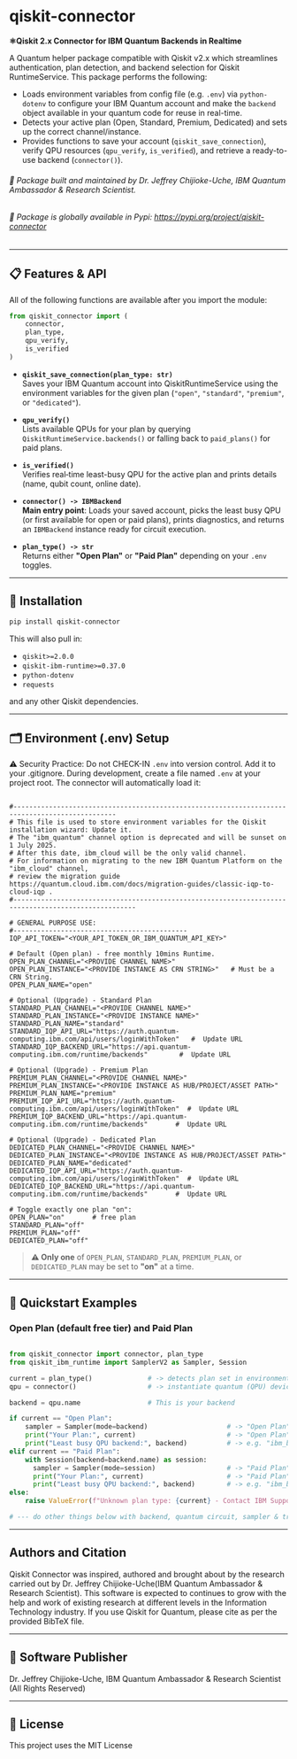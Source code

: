 # qiskit-connector

**⚛️Qiskit 2.x Connector for IBM Quantum Backends in Realtime**

A Quantum helper package compatible with Qiskit v2.x which streamlines authentication, plan detection, and backend selection for Qiskit RuntimeService. This package performs the following:
- Loads environment variables from config file (e.g. `.env`) via `python-dotenv` to configure your IBM Quantum account and make the `backend` object available in your quantum code for reuse in real-time.
- Detects your active plan (Open, Standard, Premium, Dedicated) and sets up the correct channel/instance.
- Provides functions to save your account (`qiskit_save_connection`), verify QPU resources (`qpu_verify`, `is_verified`), and retrieve a ready-to-use backend (`connector()`).

###### 🐍 Package built and maintained by Dr. Jeffrey Chijioke-Uche, IBM Quantum Ambassador & Research Scientist.
###### 🐍 Package is globally available in Pypi: https://pypi.org/project/qiskit-connector
---

## 📋 Features & API

All of the following functions are available after you import the module:

```python
from qiskit_connector import (
    connector,
    plan_type,
    qpu_verify,
    is_verified
)
```

- **`qiskit_save_connection(plan_type: str)`**  
  Saves your IBM Quantum account into QiskitRuntimeService using the environment variables for the given plan (`"open"`, `"standard"`, `"premium"`, or `"dedicated"`).

- **`qpu_verify()`**  
  Lists available QPUs for your plan by querying `QiskitRuntimeService.backends()` or falling back to `paid_plans()` for paid plans.

- **`is_verified()`**  
  Verifies real‐time least-busy QPU for the active plan and prints details (name, qubit count, online date).

- **`connector() -> IBMBackend`**  
  **Main entry point**: Loads your saved account, picks the least busy QPU (or first available for open or paid plans), prints diagnostics, and returns an `IBMBackend` instance ready for circuit execution.

- **`plan_type() -> str`**  
  Returns either **"Open Plan"** or **"Paid Plan"** depending on your `.env` toggles.

---

## 🔧 Installation

```bash
pip install qiskit-connector
```

This will also pull in:

- `qiskit>=2.0.0`  
- `qiskit-ibm-runtime>=0.37.0`  
- `python-dotenv`  
- `requests`  

and any other Qiskit dependencies.

---

## 🗂️ Environment (.env) Setup
⚠️ Security Practice: Do not CHECK-IN `.env` into version control. Add it to your .gitignore.
During development, create a file named `.env` at your project root. The connector will automatically load it:

```dotenv

#------------------------------------------------------------------------------------------------
# This file is used to store environment variables for the Qiskit installation wizard: Update it.
# The "ibm_quantum" channel option is deprecated and will be sunset on 1 July 2025.
# After this date, ibm_cloud will be the only valid channel.
# For information on migrating to the new IBM Quantum Platform on the "ibm_cloud" channel,
# review the migration guide https://quantum.cloud.ibm.com/docs/migration-guides/classic-iqp-to-cloud-iqp .
#-----------------------------------------------------------------------------------------------------

# GENERAL PURPOSE USE:
#--------------------------------------------
IQP_API_TOKEN="<YOUR_API_TOKEN_OR_IBM_QUANTUM_API_KEY>"

# Default (Open plan) - free monthly 10mins Runtime.
OPEN_PLAN_CHANNEL="<PROVIDE CHANNEL NAME>"
OPEN_PLAN_INSTANCE="<PROVIDE INSTANCE AS CRN STRING>"   # Must be a CRN String.
OPEN_PLAN_NAME="open"

# Optional (Upgrade) - Standard Plan
STANDARD_PLAN_CHANNEL="<PROVIDE CHANNEL NAME>"
STANDARD_PLAN_INSTANCE="<PROVIDE INSTANCE NAME>"
STANDARD_PLAN_NAME="standard"
STANDARD_IQP_API_URL="https://auth.quantum-computing.ibm.com/api/users/loginWithToken"   #  Update URL
STANDARD_IQP_BACKEND_URL="https://api.quantum-computing.ibm.com/runtime/backends"        #  Update URL

# Optional (Upgrade) - Premium Plan
PREMIUM_PLAN_CHANNEL="<PROVIDE CHANNEL NAME>"
PREMIUM_PLAN_INSTANCE="<PROVIDE INSTANCE AS HUB/PROJECT/ASSET PATH>"
PREMIUM_PLAN_NAME="premium"
PREMIUM_IQP_API_URL="https://auth.quantum-computing.ibm.com/api/users/loginWithToken"  #  Update URL
PREMIUM_IQP_BACKEND_URL="https://api.quantum-computing.ibm.com/runtime/backends"       #  Update URL

# Optional (Upgrade) - Dedicated Plan
DEDICATED_PLAN_CHANNEL="<PROVIDE CHANNEL NAME>"
DEDICATED_PLAN_INSTANCE="<PROVIDE INSTANCE AS HUB/PROJECT/ASSET PATH>"
DEDICATED_PLAN_NAME="dedicated"
DEDICATED_IQP_API_URL="https://auth.quantum-computing.ibm.com/api/users/loginWithToken"  #  Update URL
DEDICATED_IQP_BACKEND_URL="https://api.quantum-computing.ibm.com/runtime/backends"       #  Update URL

# Toggle exactly one plan "on":
OPEN_PLAN="on"       # free plan
STANDARD_PLAN="off"
PREMIUM_PLAN="off"
DEDICATED_PLAN="off"
```

> **⚠️ Only one** of `OPEN_PLAN`, `STANDARD_PLAN`, `PREMIUM_PLAN`, or `DEDICATED_PLAN` may be set to **"on"** at a time.

---

## 📖 Quickstart Examples

### Open Plan (default free tier) and Paid Plan

```python

from qiskit_connector import connector, plan_type
from qiskit_ibm_runtime import SamplerV2 as Sampler, Session

current = plan_type()              # -> detects plan set in environment configuration.
qpu = connector()                  # -> instantiate quantum (QPU) device connected backends in realtime.

backend = qpu.name                 # This is your backend

if current == "Open Plan":          
    sampler = Sampler(mode=backend)                    # -> "Open Plan"  (session not supported)
    print("Your Plan:", current)                       # -> "Open Plan"
    print("Least busy QPU backend:", backend)          # -> e.g. "ibm_brisbane"
elif current == "Paid Plan":         
    with Session(backend=backend.name) as session:
      sampler = Sampler(mode=session)                  # -> "Paid Plan"  (supports session)
      print("Your Plan:", current)                     # -> "Paid Plan"
      print("Least busy QPU backend:", backend)        # -> e.g. "ibm_brisbane"
else:
    raise ValueError(f"Unknown plan type: {current} - Contact IBM Support")

# --- do other things below with backend, quantum circuit, sampler & transpilation ------

```


---

## Authors and Citation

Qiskit Connector was inspired, authored and brought about by the research carried out by Dr. Jeffrey Chijioke-Uche(IBM Quantum Ambassador & Research Scientist). This software is expected to continues to grow with the help and work of existing research at different levels in the Information Technology industry. If you use Qiskit for Quantum, please cite as per the provided BibTeX file.

---

## 📜 Software Publisher
Dr. Jeffrey Chijioke-Uche, IBM Quantum Ambassador & Research Scientist (All Rights Reserved) 

---

## 📜 License

This project uses the MIT License


